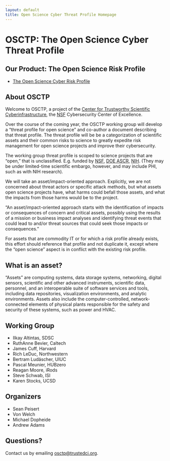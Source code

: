 ```yaml
---
layout: default
title: Open Science Cyber Threat Profile Homepage
---
```


# OSCTP: The Open Science Cyber Threat Profile

## Our Product: The Open Science Risk Profile

* [The Open Science Cyber Risk Profile](OSCRP.html)

## About OSCTP

Welcome to OSCTP, a project of the [Center for Trustworthy Scientific Cyberinfrastructure](http://trustedci.org), the [NSF](http://nsf.gov) Cybersecurity Center of Excellence.

Over the course of the coming year, the OSCTP working group will develop a “threat profile for open science” and co-author a document describing that threat profile. The threat profile will be be a categorization of scientific assets and their common risks to science to greatly expedite risk management for open science projects and improve their cybersecurity.

The working group threat profile is scoped to science projects that are “open,” that is unclassified. E.g. funded by [NSF](http://nsf.gov), [DOE ASCR](http://science.energy.gov/ascr), [NIH](http://www.nih.gov).  (They may be under limited-time scientific embargo, however, and may include PHI, such as with NIH research).

We will take an asset/impact-oriented approach.  Explicitly, we are not concerned about threat actors or specific attack methods, but what assets open science projects have, what harms could befall those assets, and what the impacts from those harms would be to the project.

“An asset/impact-oriented approach starts with the identification of impacts or consequences of concern and critical assets, possibly using the results of a mission or business impact analyses and identifying threat events that could lead to and/or threat sources that could seek those impacts or consequences.”

For assets that are commodity IT or for which a risk profile already exists, this effort should reference that profile and not duplicate it, except where the “open science” aspect is in conflict with the existing risk profile.

## What is an asset?

“Assets” are computing systems, data storage systems, networking, digital sensors, scientific and other advanced instruments, scientific data, personnel, and an interoperable suite of software services and tools, including data repositories, visualization environments, and analytic environments. Assets also include the computer-controlled, network-connected elements of physical plants responsible for the safety and security of these systems, such as power and HVAC.

## Working Group

* Ilkay Altintas, SDSC
* RuthAnne Bevier, Caltech
* James Cuff, Harvard
* Rich LeDuc, Northwestern
* Bertram Ludäscher, UIUC
* Pascal Meunier, HUBzero
* Reagan Moore, iRods
* Steve Schwab, ISI
* Karen Stocks, UCSD

## Organizers

* Sean Peisert
* Von Welch
* Michael Dopheide
* Andrew Adams

## Questions?

Contact us by emailing [osctp@trustedci.org](mailto:osctp@trustedci.org)</a>.
